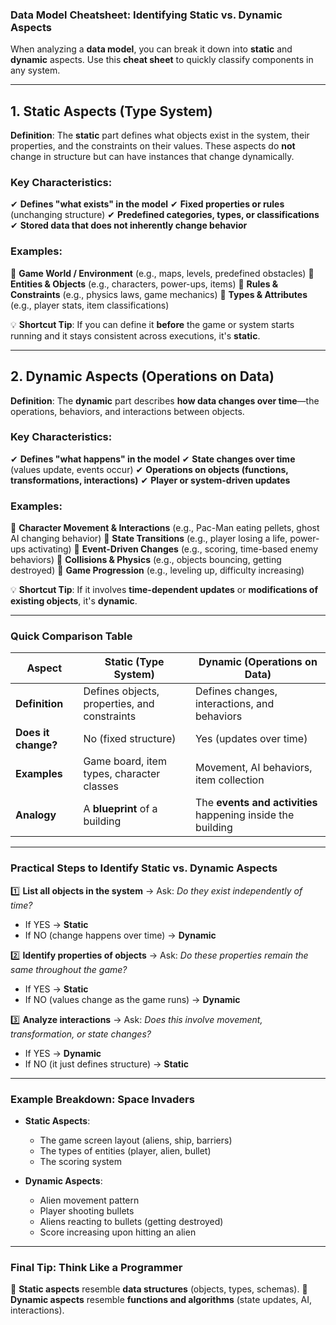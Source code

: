 ### **Data Model Cheatsheet: Identifying Static vs. Dynamic Aspects**

When analyzing a **data model**, you can break it down into **static** and **dynamic** aspects. Use this **cheat sheet** to quickly classify components in any system.

---

## **1. Static Aspects (Type System)**
**Definition**:
The **static** part defines what objects exist in the system, their properties, and the constraints on their values. These aspects do **not** change in structure but can have instances that change dynamically.

### **Key Characteristics**:
✔ **Defines "what exists" in the model**
✔ **Fixed properties or rules** (unchanging structure)
✔ **Predefined categories, types, or classifications**
✔ **Stored data that does not inherently change behavior**

### **Examples**:
🔹 **Game World / Environment** (e.g., maps, levels, predefined obstacles)
🔹 **Entities & Objects** (e.g., characters, power-ups, items)
🔹 **Rules & Constraints** (e.g., physics laws, game mechanics)
🔹 **Types & Attributes** (e.g., player stats, item classifications)

💡 **Shortcut Tip**:
If you can define it **before** the game or system starts running and it stays consistent across executions, it's **static**.

---

## **2. Dynamic Aspects (Operations on Data)**
**Definition**:
The **dynamic** part describes **how data changes over time**—the operations, behaviors, and interactions between objects.

### **Key Characteristics**:
✔ **Defines "what happens" in the model**
✔ **State changes over time** (values update, events occur)
✔ **Operations on objects (functions, transformations, interactions)**
✔ **Player or system-driven updates**

### **Examples**:
🔹 **Character Movement & Interactions** (e.g., Pac-Man eating pellets, ghost AI changing behavior)
🔹 **State Transitions** (e.g., player losing a life, power-ups activating)
🔹 **Event-Driven Changes** (e.g., scoring, time-based enemy behaviors)
🔹 **Collisions & Physics** (e.g., objects bouncing, getting destroyed)
🔹 **Game Progression** (e.g., leveling up, difficulty increasing)

💡 **Shortcut Tip**:
If it involves **time-dependent updates** or **modifications of existing objects**, it's **dynamic**.

---

### **Quick Comparison Table**

| **Aspect**  | **Static (Type System)** | **Dynamic (Operations on Data)** |
|------------|------------------------|--------------------------------|
| **Definition** | Defines objects, properties, and constraints | Defines changes, interactions, and behaviors |
| **Does it change?** | No (fixed structure) | Yes (updates over time) |
| **Examples** | Game board, item types, character classes | Movement, AI behaviors, item collection |
| **Analogy** | A **blueprint** of a building | The **events and activities** happening inside the building |

---

### **Practical Steps to Identify Static vs. Dynamic Aspects**
1️⃣ **List all objects in the system** → Ask: _Do they exist independently of time?_
   - If YES → **Static**
   - If NO (change happens over time) → **Dynamic**

2️⃣ **Identify properties of objects** → Ask: _Do these properties remain the same throughout the game?_
   - If YES → **Static**
   - If NO (values change as the game runs) → **Dynamic**

3️⃣ **Analyze interactions** → Ask: _Does this involve movement, transformation, or state changes?_
   - If YES → **Dynamic**
   - If NO (it just defines structure) → **Static**

---

### **Example Breakdown: Space Invaders**
- **Static Aspects**:
  - The game screen layout (aliens, ship, barriers)
  - The types of entities (player, alien, bullet)
  - The scoring system

- **Dynamic Aspects**:
  - Alien movement pattern
  - Player shooting bullets
  - Aliens reacting to bullets (getting destroyed)
  - Score increasing upon hitting an alien

---

### **Final Tip: Think Like a Programmer**
🔹 **Static aspects** resemble **data structures** (objects, types, schemas).
🔹 **Dynamic aspects** resemble **functions and algorithms** (state updates, AI, interactions).
